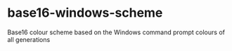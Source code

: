 # base16-windows-scheme
 Base16 colour scheme based on the Windows command prompt colours of all generations
